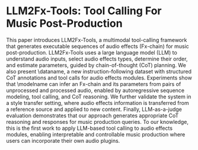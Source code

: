 # LLM2Fx-Tools: Tool Calling For Music Post-Production

This paper introduces LLM2Fx-Tools, a multimodal tool-calling framework that generates executable sequences of audio effects (Fx-chain) for music post-production. LLM2Fx-Tools uses a large language model (LLM) to understand audio inputs, select audio effects types, determine their order, and estimate parameters, guided by chain-of-thought (CoT) planning. We also present \dataname, a new instruction-following dataset with structured CoT annotations and tool calls for audio effects modules. Experiments show that \modelname can infer an Fx-chain and its parameters from pairs of unprocessed and processed audio, enabled by autoregressive sequence modeling, tool calling, and CoT reasoning. We further validate the system in a style transfer setting, where audio effects information is transferred from a reference source and applied to new content. Finally, LLM-as-a-judge evaluation demonstrates that our approach generates appropriate CoT reasoning and responses for music production queries. To our knowledge, this is the first work to apply LLM-based tool calling to audio effects modules, enabling interpretable and controllable music production where users can incorporate their own audio plugins.
